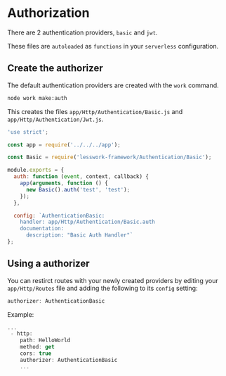 # Authorization
There are 2 authentication providers, `basic` and `jwt`.

These files are `autoloaded` as `functions` in your `serverless` configuration.

## Create the authorizer

The default authentication providers are created with the `work` command.


```bash
node work make:auth
```

This creates the files `app/Http/Authentication/Basic.js` and `app/Http/Authentication/Jwt.js`.

```js
'use strict';

const app = require('../../../app');

const Basic = require('lesswork-framework/Authentication/Basic');

module.exports = {
  auth: function (event, context, callback) {
    app(arguments, function () {
      new Basic().auth('test', 'test');
    });
  },

  config: `AuthenticationBasic:
    handler: app/Http/Authentication/Basic.auth
    documentation:
      description: "Basic Auth Handler"`
};
```

## Using a authorizer
You can restirct routes with your newly created providers by editing your `app/Http/Routes` file and adding the following to its `config` setting:

```js
authorizer: AuthenticationBasic
```

Example:
```js
...
 - http:
    path: HelloWorld
    method: get
    cors: true
    authorizer: AuthenticationBasic
    ...
```
